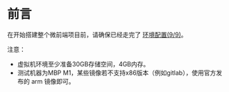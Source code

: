 # 前言
在开始搭建整个微前端项目前，请确保已经走完了 [环境配置(9/9)](../%E7%8E%AF%E5%A2%83%E9%85%8D%E7%BD%AE/1.%E7%AE%80%E4%BB%8B.md)。

注意：
- 虚拟机环境至少准备30GB存储空间，4GB内存。
- 测试机器为MBP M1，某些镜像若不支持x86版本（例如gitlab），使用官方发布的 arm 镜像即可。

